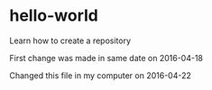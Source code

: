 # hello-world
Learn how to create a repository

First change was made in same date on 2016-04-18

Changed this file in my computer on 2016-04-22


